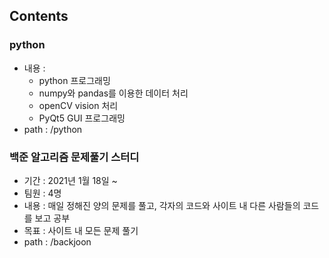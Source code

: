 ## Contents
### python 
- 내용 :
    - python 프로그래밍
    - numpy와 pandas를 이용한 데이터 처리
    - openCV vision 처리
    - PyQt5 GUI 프로그래밍
- path : /python

### 백준 알고리즘 문제풀기 스터디
- 기간 : 2021년 1월 18일 ~
- 팀원 : 4명
- 내용 : 매일 정해진 양의 문제를 풀고, 각자의 코드와 사이트 내 다른 사람들의 코드를 보고 공부
- 목표 : 사이트 내 모든 문제 풀기
- path : /backjoon